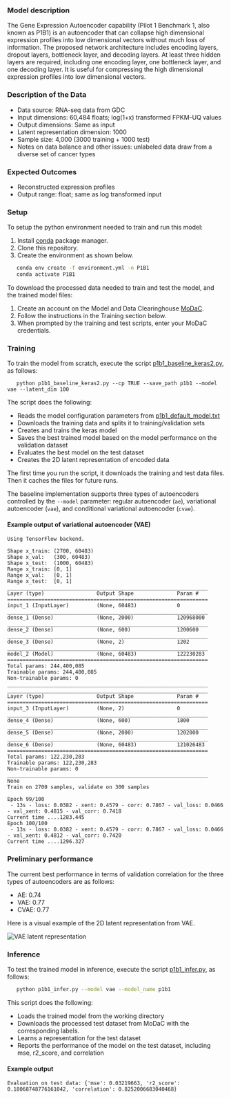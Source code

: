 ### Model description
The Gene Expression Autoencoder capability (Pilot 1 Benchmark 1, also known as P1B1) is an autoencoder that can collapse high dimensional expression profiles into low dimensional vectors without much loss of information. The proposed network architecture includes encoding layers, dropout layers, bottleneck layer, and decoding layers. At least three hidden layers are required, including one encoding layer, one bottleneck layer, and one decoding layer. It is useful for compressing the high dimensional expression profiles into low dimensional vectors.

### Description of the Data
* Data source: RNA-seq data from GDC 
* Input dimensions: 60,484 floats; log(1+x) transformed FPKM-UQ values
* Output dimensions: Same as input
* Latent representation dimension: 1000
* Sample size: 4,000 (3000 training + 1000 test)
* Notes on data balance and other issues: unlabeled data draw from a diverse set of cancer types

### Expected Outcomes
* Reconstructed expression profiles
* Output range: float; same as log transformed input

### Setup
To setup the python environment needed to train and run this model:
1. Install [conda](https://docs.conda.io/en/latest/) package manager.
2. Clone this repository.
3. Create the environment as shown below.

```bash
   conda env create -f environment.yml -n P1B1
   conda activate P1B1
   ```

To download the processed data needed to train and test the model, and the trained model files:
1. Create an account on the Model and Data Clearinghouse [MoDaC](modac.cancer.gov). 
2. Follow the instructions in the Training section below.
3. When prompted by the training and test scripts, enter your MoDaC credentials.

### Training

To train the model from scratch, execute the script [p1b1_baseline_keras2.py](p1b1_baseline_keras2.py), as follows:

```cd Pilot1/P1B1
   python p1b1_baseline_keras2.py --cp TRUE --save_path p1b1 --model vae --latent_dim 100
   ```

The script  does the following:
* Reads the model configuration parameters from [p1b1_default_model.txt](p1b1_default_model.txt)
* Downloads the training data and splits it to training/validation sets
* Creates and trains the keras model
* Saves the best trained model based on the model performance on the validation dataset
* Evaluates the best model on the test dataset
* Creates the 2D latent representation of encoded data

The first time you run the script, it downloads the training and test data files. Then it caches the files for future runs.

The baseline implementation supports three types of autoencoders controlled by the `--model` parameter: regular autoencoder (`ae`), variational autoencoder (`vae`), and conditional variational autoencoder (`cvae`).

#### Example output of variational autoencoder (VAE)

```
Using TensorFlow backend.

Shape x_train: (2700, 60483)
Shape x_val:   (300, 60483)
Shape x_test:  (1000, 60483)
Range x_train: [0, 1]
Range x_val:   [0, 1]
Range x_test:  [0, 1]
_________________________________________________________________
Layer (type)                 Output Shape              Param #   
=================================================================
input_1 (InputLayer)         (None, 60483)             0         
_________________________________________________________________
dense_1 (Dense)              (None, 2000)              120968000 
_________________________________________________________________
dense_2 (Dense)              (None, 600)               1200600   
_________________________________________________________________
dense_3 (Dense)              (None, 2)                 1202      
_________________________________________________________________
model_2 (Model)              (None, 60483)             122230283 
=================================================================
Total params: 244,400,085
Trainable params: 244,400,085
Non-trainable params: 0
_________________________________________________________________
_________________________________________________________________
Layer (type)                 Output Shape              Param #   
=================================================================
input_3 (InputLayer)         (None, 2)                 0         
_________________________________________________________________
dense_4 (Dense)              (None, 600)               1800      
_________________________________________________________________
dense_5 (Dense)              (None, 2000)              1202000   
_________________________________________________________________
dense_6 (Dense)              (None, 60483)             121026483 
=================================================================
Total params: 122,230,283
Trainable params: 122,230,283
Non-trainable params: 0
_________________________________________________________________
None
Train on 2700 samples, validate on 300 samples

Epoch 99/100
 - 13s - loss: 0.0382 - xent: 0.4579 - corr: 0.7867 - val_loss: 0.0466 - val_xent: 0.4815 - val_corr: 0.7418
Current time ....1283.445
Epoch 100/100
 - 13s - loss: 0.0382 - xent: 0.4579 - corr: 0.7867 - val_loss: 0.0466 - val_xent: 0.4812 - val_corr: 0.7420
Current time ....1296.327
```

### Preliminary performance

The current best performance in terms of validation correlation for the three types of autoencoders are as follows:

* AE: 0.74
* VAE: 0.77
* CVAE: 0.77

Here is a visual example of the 2D latent representation from VAE.

![VAE latent representation](https://github.com/Hokiee/NCI-DOE-Collab-Pilot1-Gene_Expression_Autoencoder/blob/master/Pilot1/P1B1/images/p1b1.keras.vae.D1%3D2000.D2%3D600.A%3Drelu.B%3D100.E%3D100.L%3D2.LR%3DNone.S%3Dminmax.latent.png)

### Inference

To test the trained model in inference, execute the script [p1b1_infer.py](p1b1_infer.py), as follows: 

```bash
   python p1b1_infer.py --model vae --model_name p1b1
   ```
   
This script does the following:
* Loads the trained model from the working directory
* Downloads the processed test dataset from MoDaC with the corresponding labels.
* Learns a representation for the test dataset
* Reports the performance of the model on the test dataset, including mse, r2_score, and correlation
#### Example output
```
Evaluation on test data: {'mse': 0.03219663, 'r2_score': 0.18068748776161042, 'correlation': 0.8252006683040468}

```
